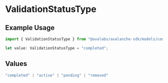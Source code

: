 # ValidationStatusType

## Example Usage

```typescript
import { ValidationStatusType } from "@avalabs/avalanche-sdk/models/components";

let value: ValidationStatusType = "completed";
```

## Values

```typescript
"completed" | "active" | "pending" | "removed"
```